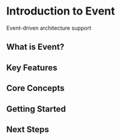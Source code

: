 # Introduction to Event

Event-driven architecture support

## What is Event?

## Key Features

## Core Concepts

## Getting Started

## Next Steps
